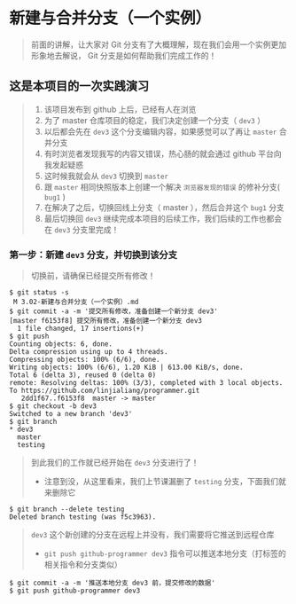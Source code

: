 # 新建与合并分支（一个实例）
> 前面的讲解，让大家对 Git 分支有了大概理解，现在我们会用一个实例更加形象地去解说， Git 分支是如何帮助我们完成工作的！

## 这是本项目的一次实践演习
> 1. 该项目发布到 github 上后，已经有人在浏览
> 2. 为了 master 仓库项目的稳定，我们决定创建一个分支（ `dev3` ）
> 3. 以后都会先在 `dev3` 这个分支编辑内容，如果感觉可以了再让 `master` 合并分支
> 4. 有时浏览者发现我写的内容又错误，热心肠的就会通过 github 平台向我发起疑惑
> 5. 这时候我就会从 `dev3` 切换到 `master`
> 6. 跟 `master` 相同快照版本上创建一个解决 `浏览器发现的错误` 的修补分支( `bug1` )
> 7. 在解决了之后，切换回线上分支（ master ），然后合并这个 `bug1` 分支
> 8. 最后切换回 `dev3` 继续完成本项目的后续工作，我们后续的工作也都会在 `dev3` 分支里完成！

### 第一步：新建 `dev3` 分支，并切换到该分支
> 切换前，请确保已经提交所有修改！

```shell
$ git status -s
 M 3.02-新建与合并分支（一个实例）.md
$ git commit -a -m '提交所有修改，准备创建一个新分支 dev3'
[master f6153f8] 提交所有修改，准备创建一个新分支 dev3
  1 file changed, 17 insertions(+)
$ git push
Counting objects: 6, done.
Delta compression using up to 4 threads.
Compressing objects: 100% (6/6), done.
Writing objects: 100% (6/6), 1.20 KiB | 613.00 KiB/s, done.
Total 6 (delta 3), reused 0 (delta 0)
remote: Resolving deltas: 100% (3/3), completed with 3 local objects.
To https://github.com/linjialiang/programmer.git
   2dd1f67..f6153f8  master -> master
$ git checkout -b dev3
Switched to a new branch 'dev3'
$ git branch
* dev3
  master
  testing
```

> 到此我们的工作就已经开始在 `dev3` 分支进行了！
> - 注意到没，从这里看来，我们上节课漏删了 `testing` 分支，下面我们就来删除它

```shell
$ git branch --delete testing
Deleted branch testing (was f5c3963).
```

> `dev3` 这个新创建的分支在远程上并没有，我们需要将它推送到远程仓库
> - `git push github-programmer dev3` 指令可以推送本地分支（打标签的相关指令和分支类似）

```shell
$ git commit -a -m '推送本地分支 dev3 前，提交修改的数据'
$ git push github-programmer dev3
```
